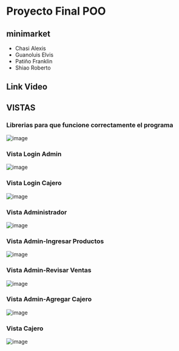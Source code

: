 # Proyecto Final POO

## minimarket

+ Chasi Alexis
+ Guanoluis Elvis
+ Patiño Franklin   
+ Shiao Roberto

## Link Video

## VISTAS

### Librerias para que funcione correctamente el programa 
![image](https://user-images.githubusercontent.com/117754026/223011880-72f76008-9077-484e-a4df-84a923e962b9.png)

### Vista Login Admin
![image](https://user-images.githubusercontent.com/117754026/223013950-60c362da-52c6-4f38-9805-ad8047903290.png)

### Vista Login Cajero
![image](https://user-images.githubusercontent.com/117754026/223014014-b90cf118-dc0d-42a5-be46-7cbdbaa606b1.png)

### Vista Administrador
![image](https://user-images.githubusercontent.com/117754026/223014084-6990a0bb-00ba-453c-8bd5-a74819329064.png)

### Vista Admin-Ingresar Productos 
![image](https://user-images.githubusercontent.com/117754026/223014137-7ce6b803-0fb1-4746-bc25-75f888546eb5.png)

### Vista Admin-Revisar Ventas
![image](https://user-images.githubusercontent.com/117754026/223014191-d74c7175-b179-40b9-882b-de47a0ca0743.png)

### Vista Admin-Agregar Cajero
![image](https://user-images.githubusercontent.com/117754026/223014269-d63f5c2a-a914-4bd7-93cf-2e4e6c2cb2e1.png)

### Vista Cajero 
![image](https://user-images.githubusercontent.com/117754026/223014318-df592bce-b824-46df-bac1-44e2fe39ce8f.png)
